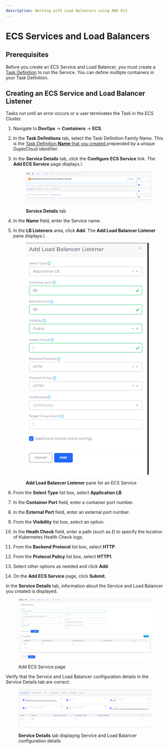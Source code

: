 ```yaml
---
description: Working with Load Balancers using AWS ECS
---
```


# ECS Services and Load Balancers

## Prerequisites

Before you create an ECS Service and Load Balancer, you must create a [Task Definition](../containers/ecs-containers-and-task-definitions.md) to run the Service. You can define multiple containers in your Task Definition.

## Creating an ECS Service and Load Balancer Listener

Tasks run until an error occurs or a user terminates the Task in the ECS Cluster.

1. Navigate to **DevOps** -> **Containers** -> **ECS**.
2. In the **Task Definitions** tab, select the Task Definition Family Name. This is the [Task Definition **Name** that you created ](../containers/ecs-containers-and-task-definitions.md)prepended by a unique DuploCloud identifier. &#x20;
3.  In the **Service Details** tab, click the **Configure ECS Service** link. The **Add ECS Service** page displays.\


    <div align="left">

    <figure><img src="../../../.gitbook/assets/ecs_5.png" alt=""><figcaption><p><strong>Service Details</strong> tab </p></figcaption></figure>

    </div>


4. In the **Name** field, enter the Service name.
5.  In the **LB Listeners** area, click **Add**. The **Add Load Balancer Listener** pane displays.\


    <div align="left">

    <figure><img src="../../../.gitbook/assets/image (103).png" alt=""><figcaption><p><strong>Add Load Balancer Listener</strong> pane for an ECS Service</p></figcaption></figure>

    </div>


6. From the **Select Type** list box, select **Application LB**.
7. In the **Container Port** field, enter a container port number.
8. In the **External Port** field, enter an external port number.
9. From the **Visibility** list box, select an option.
10. In the **Heath Check** field, enter a path (such as **/**) to specify the location of Kubernetes Health Check logs.
11. From the **Backend Protocol** list box, select **HTTP**.
12. From the **Protocol Policy** list box, select **HTTP1**.
13. Select other options as needed and click **Add**.
14. On the **Add ECS Service** page, click **Submit**.&#x20;

In the **Service Details** tab, information about the Service and Load Balancer you created is displayed.

<div align="left">

<figure><img src="../../../.gitbook/assets/ecs_6.png" alt=""><figcaption><p>Add ECS Service page</p></figcaption></figure>

</div>

Verify that the Service and Load Balancer configuration details in the Service Details tab are correct.&#x20;

<figure><img src="../../../.gitbook/assets/ecs_8 (1).png" alt=""><figcaption><p><strong>Service Details</strong> tab displayng Service and Load Balancer configuration details</p></figcaption></figure>
